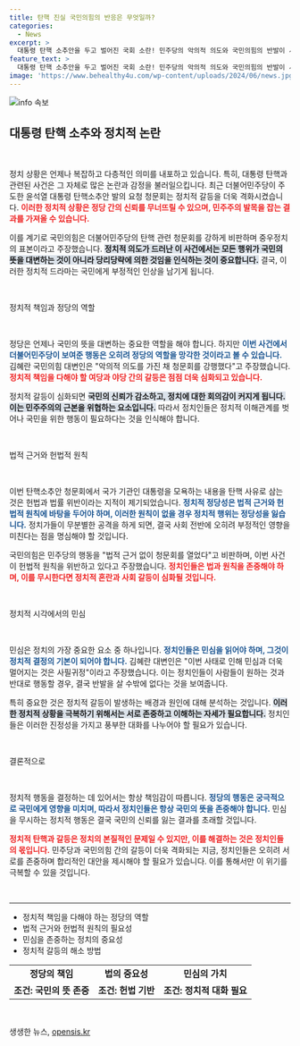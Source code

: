 ```yaml
---
title: 탄핵 진실 국민의힘의 반응은 무엇일까?
categories:
  - News
excerpt: >
  대통령 탄핵 소추안을 두고 벌어진 국회 소란! 민주당의 악의적 의도와 국민의힘의 반발이 시끌벅적한 동물국회를 만들었다. 그 혼란 속, 진정한 민심은 어디에? 클릭을 부르는 정치 전쟁의 현장을 전합니다!
feature_text: >
  대통령 탄핵 소추안을 두고 벌어진 국회 소란! 민주당의 악의적 의도와 국민의힘의 반발이 시끌벅적한 동물국회를 만들었다. 그 혼란 속, 진정한 민심은 어디에? 클릭을 부르는 정치 전쟁의 현장을 전합니다!
image: 'https://www.behealthy4u.com/wp-content/uploads/2024/06/news.jpg'
---
```


<p><img src="https://www.behealthy4u.com/wp-content/uploads/2024/06/news.jpg" alt="info 속보" /></p>

<h2 data-ke-size="size26">대통령 탄핵 소추와 정치적 논란</h2>

<p data-ke-size="size16">&nbsp;</p>

<p>정치 상황은 언제나 복잡하고 다층적인 의미를 내포하고 있습니다. 특히, 대통령 탄핵과 관련된 사건은 그 자체로 많은 논란과 감정을 불러일으킵니다. 최근 더불어민주당이 주도한 윤석열 대통령 탄핵소추안 발의 요청 청문회는 정치적 갈등을 더욱 격화시켰습니다. <b><span style="color: #ee2323;">이러한 정치적 상황은 정당 간의 신뢰를 무너뜨릴 수 있으며, 민주주의 발목을 잡는 결과를 가져올 수 있습니다.</span></b> </p>

<p>이를 계기로 국민의힘은 더불어민주당의 탄핵 관련 청문회를 강하게 비판하며 중우정치의 표본이라고 주장했습니다. <b><span style="background-color: #21538527;">정치적 의도가 드러난 이 사건에서는 모든 행위가 국민의 뜻을 대변하는 것이 아니라 당리당략에 의한 것임을 인식하는 것이 중요합니다.</span></b> 결국, 이러한 정치적 드라마는 국민에게 부정적인 인상을 남기게 됩니다. </p>

<p data-ke-size="size16">&nbsp;</p>

<p>정치적 책임과 정당의 역할</p>

<p data-ke-size="size16">&nbsp;</p>

<p>정당은 언제나 국민의 뜻을 대변하는 중요한 역할을 해야 합니다. 하지만 <b><span style="color: #1a5490;">이번 사건에서 더불어민주당이 보여준 행동은 오히려 정당의 역할을 망각한 것이라고 볼 수 있습니다.</span></b> 김혜란 국민의힘 대변인은 "악의적 의도를 가진 채 청문회를 강행했다"고 주장했습니다. <b><span style="color: #ee2323;">정치적 책임을 다해야 할 여당과 야당 간의 갈등은 점점 더욱 심화되고 있습니다.</span></b> </p>

<p>정치적 갈등이 심화되면 <b><span style="background-color: #21538527;">국민의 신뢰가 감소하고, 정치에 대한 회의감이 커지게 됩니다. 이는 민주주의의 근본을 위협하는 요소입니다.</span></b> 따라서 정치인들은 정치적 이해관계를 벗어나 국민을 위한 행동이 필요하다는 것을 인식해야 합니다. </p>

<p data-ke-size="size16">&nbsp;</p>

<p>법적 근거와 헌법적 원칙</p>

<p data-ke-size="size16">&nbsp;</p>

<p>이번 탄핵소추안 청문회에서 국가 기관인 대통령을 모욕하는 내용을 탄핵 사유로 삼는 것은 헌법과 법률 위반이라는 지적이 제기되었습니다. <b><span style="color: #1a5490;">정치적 정당성은 법적 근거와 헌법적 원칙에 바탕을 두어야 하며, 이러한 원칙이 없을 경우 정치적 행위는 정당성을 잃습니다.</span></b> 정치가들이 무분별한 공격을 하게 되면, 결국 사회 전반에 오히려 부정적인 영향을 미친다는 점을 명심해야 할 것입니다. </p>

<p>국민의힘은 민주당의 행동을 "법적 근거 없이 청문회를 열었다"고 비판하며, 이번 사건이 헌법적 원칙을 위반하고 있다고 주장했습니다. <b><span style="color: #ee2323;">정치인들은 법과 원칙을 존중해야 하며, 이를 무시한다면 정치적 혼란과 사회 갈등이 심화될 것입니다.</span></b> </p>

<p data-ke-size="size16">&nbsp;</p>

<p>정치적 시각에서의 민심</p>

<p data-ke-size="size16">&nbsp;</p>

<p>민심은 정치의 가장 중요한 요소 중 하나입니다. <b><span style="color: #1a5490;">정치인들은 민심을 읽어야 하며, 그것이 정치적 결정의 기본이 되어야 합니다.</span></b> 김혜란 대변인은 "이번 사태로 인해 민심과 더욱 멀어지는 것은 사필귀정"이라고 주장했습니다. 이는 정치인들이 사람들이 원하는 것과 반대로 행동할 경우, 결국 반발을 살 수밖에 없다는 것을 보여줍니다. </p>

<p>특히 중요한 것은 정치적 갈등이 발생하는 배경과 원인에 대해 분석하는 것입니다. <b><span style="background-color: #21538527;">이러한 정치적 상황을 극복하기 위해서는 서로 존중하고 이해하는 자세가 필요합니다.</span></b> 정치인들은 이러한 진정성을 가지고 풍부한 대화를 나누어야 할 필요가 있습니다. </p>

<p data-ke-size="size16">&nbsp;</p>

<p>결론적으로</p>

<p data-ke-size="size16">&nbsp;</p>

<p>정치적 행동을 결정하는 데 있어서는 항상 책임감이 따릅니다. <b><span style="color: #1a5490;">정당의 행동은 궁극적으로 국민에게 영향을 미치며, 따라서 정치인들은 항상 국민의 뜻을 존중해야 합니다.</span></b> 민심을 무시하는 정치적 행동은 결국 국민의 신뢰를 잃는 결과를 초래할 것입니다. </p>

<p><b><span style="color: #ee2323;">정치적 탄핵과 갈등은 정치의 본질적인 문제일 수 있지만, 이를 해결하는 것은 정치인들의 몫입니다.</span></b> 민주당과 국민의힘 간의 갈등이 더욱 격화되는 지금, 정치인들은 오히려 서로를 존중하며 합리적인 대안을 제시해야 할 필요가 있습니다. 이를 통해서만 이 위기를 극복할 수 있을 것입니다. </p>

<p data-ke-size="size16">&nbsp;</p>

<hr>

<ul>
<li>정치적 책임을 다해야 하는 정당의 역할</li>
<li>법적 근거와 헌법적 원칙의 필요성</li>
<li>민심을 존중하는 정치의 중요성</li>
<li>정치적 갈등의 해소 방법</li>
</ul>

<table style="width: 100%;">
<tr>
<td style="text-align: center; height: 17px;"><b>정당의 책임</b></td>
<td style="text-align: center; height: 17px;"><b>법의 중요성</b></td>
<td style="text-align: center; height: 17px;"><b>민심의 가치</b></td>
</tr>
<tr>
<td style="text-align: center; height: 17px;"><b>조건: 국민의 뜻 존중</b></td>
<td style="text-align: center; height: 17px;"><b>조건: 헌법 기반</b></td>
<td style="text-align: center; height: 17px;"><b>조건: 정치적 대화 필요</b></td>
</tr>
</table>

<p data-ke-size="size16">&nbsp;</p>
생생한 뉴스, <a href="https://opensis.kr" rel="dofollow">opensis.kr</a>


